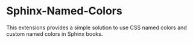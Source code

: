 # Sphinx-Named-Colors
This extensions provides a simple solution to use CSS named colors and custom named colors in Sphinx books.
